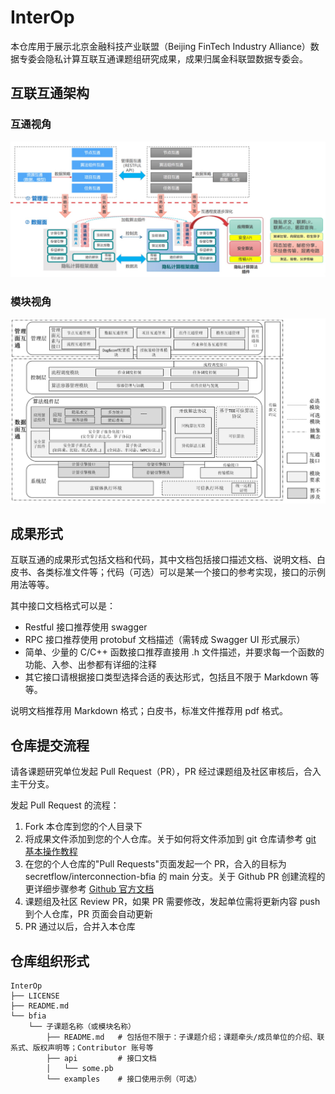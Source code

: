 # InterOp

本仓库用于展示北京金融科技产业联盟（Beijing FinTech Industry Alliance）数据专委会隐私计算互联互通课题组研究成果，成果归属金科联盟数据专委会。

## 互联互通架构

### 互通视角

![arch-flow](.doc-img/arch-flow.jpg)

### 模块视角

![arch-module](.doc-img/arch-module.jpg)


## 成果形式

互联互通的成果形式包括文档和代码，其中文档包括接口描述文档、说明文档、白皮书、各类标准文件等；代码（可选）可以是某一个接口的参考实现，接口的示例用法等等。

其中接口文档格式可以是：

 - Restful 接口推荐使用 swagger
 - RPC 接口推荐使用 protobuf 文档描述（需转成 Swagger UI 形式展示）
 - 简单、少量的 C/C++ 函数接口推荐直接用 .h 文件描述，并要求每一个函数的功能、入参、出参都有详细的注释
 - 其它接口请根据接口类型选择合适的表达形式，包括且不限于 Markdown 等等。

说明文档推荐用 Markdown 格式；白皮书，标准文件推荐用 pdf 格式。


## 仓库提交流程

请各课题研究单位发起 Pull Request（PR），PR 经过课题组及社区审核后，合入主干分支。

发起 Pull Request 的流程：

1. Fork 本仓库到您的个人目录下
2. 将成果文件添加到您的个人仓库。关于如何将文件添加到 git 仓库请参考 [git 基本操作教程](https://git-scm.com/book/zh/v2/Git-%E5%9F%BA%E7%A1%80-%E8%8E%B7%E5%8F%96-Git-%E4%BB%93%E5%BA%93)
3. 在您的个人仓库的"Pull Requests"页面发起一个 PR，合入的目标为 secretflow/interconnection-bfia 的 main 分支。关于 Github PR 创建流程的更详细步骤参考 [Github 官方文档](https://docs.github.com/en/pull-requests/collaborating-with-pull-requests/proposing-changes-to-your-work-with-pull-requests/creating-a-pull-request-from-a-fork)
4. 课题组及社区 Review PR，如果 PR 需要修改，发起单位需将更新内容 push 到个人仓库，PR 页面会自动更新
5. PR 通过以后，合并入本仓库


## 仓库组织形式

```
InterOp
├── LICENSE
├── README.md
└── bfia
    └── 子课题名称（或模块名称）
        ├── README.md   # 包括但不限于：子课题介绍；课题牵头/成员单位的介绍、联系式、版权声明等；Contributor 账号等
        ├── api         # 接口文档
        │   └── some.pb
        └── examples    # 接口使用示例（可选）
```

